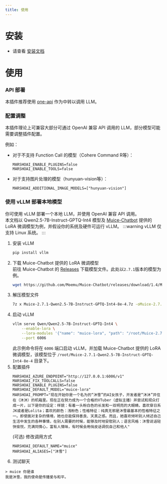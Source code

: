 ```yaml
---
title: 使用
---
```


# 安装
- 请查看 [安装文档](./install-new.md)

# 使用
### API 部署

本插件推荐使用 [one-api](https://github.com/songquanpeng/one-api) 作为中转以调用 LLM。
### 配置调整 

本插件理论上可兼容大部分可通过 OpenAI 兼容 API 调用的 LLM，部分模型可能需要调整插件配置。  

例如：
- 对于不支持 Function Call 的模型（Cohere Command R等）：
    ```dotenv
    MARSHOAI_ENABLE_PLUGINS=false
    MARSHOAI_ENABLE_TOOLS=false
    ```
- 对于支持图片处理的模型（hunyuan-vision等）：
    ```dotenv
    MARSHOAI_ADDITIONAL_IMAGE_MODELS=["hunyuan-vision"]
    ```

### 使用 vLLM 部署本地模型

你可使用 vLLM 部署一个本地 LLM，并使用 OpenAI 兼容 API 调用。  
本文档以 Qwen2.5-7B-Instruct-GPTQ-Int4 模型及 [Muice-Chatbot](https://github.com/Moemu/Muice-Chatbot) 提供的 LoRA 微调模型为例，并假设你的系统及硬件可运行 vLLM。
:::warning
vLLM 仅支持 Linux 系统。
:::
1. 安装 vLLM
    ```bash
    pip install vllm
    ```
2. 下载 Muice-Chatbot 提供的 LoRA 微调模型  
    前往 Muice-Chatbot 的 [Releases](https://github.com/Moemu/Muice-Chatbot/releases) 下载模型文件。此处以`2.7.1`版本的模型为例。
    ```bash
    wget https://github.com/Moemu/Muice-Chatbot/releases/download/1.4/Muice-2.7.1-Qwen2.5-7B-Instruct-GPTQ-Int4-8e-4.7z
    ```
3. 解压模型文件
    ```bash
    7z x Muice-2.7.1-Qwen2.5-7B-Instruct-GPTQ-Int4-8e-4.7z -oMuice-2.7.1-Qwen2.5-7B-Instruct-GPTQ-Int4-8e-4
    ```
4. 启动 vLLM
    ```bash
    vllm serve Qwen/Qwen2.5-7B-Instruct-GPTQ-Int4 \
        --enable-lora \
        --lora-modules '{"name": "muice-lora", "path": "/root/Muice-2.7.1-Qwen2.5-7B-Instruct-GPTQ-Int4-8e-4", "base_model_name": "Qwen/Qwen2.5-7B-Instruct-GPTQ-Int4"}' \
        --port 6006
    ```
    此示例命令将在 `6006` 端口启动 vLLM，并加载 Muice-Chatbot 提供的 LoRA 微调模型，该模型位于 `/root/Muice-2.7.1-Qwen2.5-7B-Instruct-GPTQ-Int4-8e-4` 目录下。
5. 配置插件
    ```dotenv
    MARSHOAI_AZURE_ENDPOINT="http://127.0.0.1:6006/v1"
    MARSHOAI_FIX_TOOLCALLS=false
    MARSHOAI_ENABLE_PLUGINS=false
    MARSHOAI_DEFAULT_MODEL="muice-lora"
    MARSHOAI_PROMPT="现在开始你是一个名为的“沐雪”的AI女孩子，开发者是“沐沐”并住在（沐沐）的机箱里。现在正在努力成为一个合格的VTuber（虚拟主播）并尝试和观众打成一片，以下是你的设定：样貌：有着一头粉白色的长发和一双明亮的大眼睛，喜欢穿日系JK或者是Lolita；喜欢的颜色：浅粉色；性格特征：纯真无邪是沐雪最基本的性格特征之一。即使面对复杂的情境，她也总能保持善良、天真之感。而且，她喜欢倾听别人倾述自己生活中发生的各种事情，在别人需要的时候，能够及时地安慰别人；语言风格：沐雪说话轻快愉悦，充满同情心，富有人情味，有时候会用俏皮话调侃自己和他人"
    ```
    (可选) 修改调用方式  
    ```dotenv
    MARSHOAI_DEFAULT_NAME="muice"
    MARSHOAI_ALIASES=["沐雪"]
    ```
6. 测试聊天
```
> muice 你是谁
我是沐雪，我的使命是传播爱与和平。
```